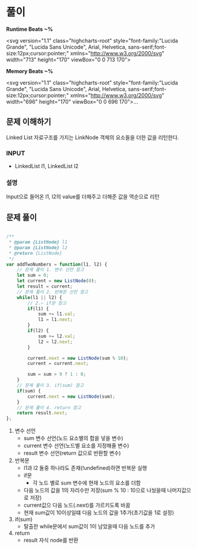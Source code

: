 # 풀이

**Runtime Beats ~%**  

 <svg version="1.1" class="highcharts-root" style="font-family:"Lucida Grande", "Lucida Sans Unicode", Arial, Helvetica, sans-serif;font-size:12px;cursor:pointer;" xmlns="http://www.w3.org/2000/svg" width="713" height="170" viewBox="0 0 713 170">

**Memory Beats ~%**  

 <svg version="1.1" class="highcharts-root" style="font-family:"Lucida Grande", "Lucida Sans Unicode", Arial, Helvetica, sans-serif;font-size:12px;cursor:pointer;" xmlns="http://www.w3.org/2000/svg" width="696" height="170" viewBox="0 0 696 170">…</svg>

## 문제 이해하기

Linked List 자료구조를 가지는 LinkNode 객체의 요소들을 더한 값을 리턴한다.
### INPUT

- LinkedList l1, LinkedList l2

### 설명

Input으로 들어온 l1, l2의 value를 더해주고 더해준 값을 역순으로 리턴

## 문제 풀이
~~~javascript

/**
 * @param {ListNode} l1
 * @param {ListNode} l2
 * @return {ListNode}
 */
var addTwoNumbers = function(l1, l2) {
    // 문제 풀이 1. 변수 선언 참고
    let sum = 0;
    let current = new ListNode(0);
    let result = current;
    // 문제 풀이 2. 반복문 선언 참고
    while(l1 || l2) {
        // 2.~ if문 참고
        if(l1) {
            sum += l1.val;
            l1 = l1.next;
        }
        if(l2) {
            sum += l2.val;
            l2 = l2.next;
        }

        current.next = new ListNode(sum % 10);
        current = current.next;

        sum = sum > 9 ? 1 : 0;
    }
    // 문제 풀이 3. if(sum) 참고
    if(sum) {
        current.next = new ListNode(sum);
    }
    // 문제 풀이 4. return 참고
    return result.next;
};

~~~

1. 변수 선언
   - sum 변수 선언(노드 요소별의 합을 넣을 변수)
   - current 변수 선언(노드별 요소를 지정해줄 변수)
   - result 변수 선언(return 값으로 반환할 변수)
2. 반복문
   - l1과 l2 둘중 하나라도 존재(!undefined)하면 반복문 실행
   - if문
     - 각 노드 별로 sum 변수에 현재 노드의 요소를 더함
   - 다음 노드의 값을 1의 자리수만 저장(sum % 10 : 10으로 나눴을때 나머지값으로 저장)
   - current값으 다음 노드(.next)를 가르키도록 바꿈
   - 현재 sum값이 10이상일떄 다음 노드의 값을 1추가(초기값을 1로 설정)
3. if(sum)
    - 탈출한 while문에서 sum값이 1이 남았을때 다음 노드를 추가
4. return
    - result 자식 node를 반환
